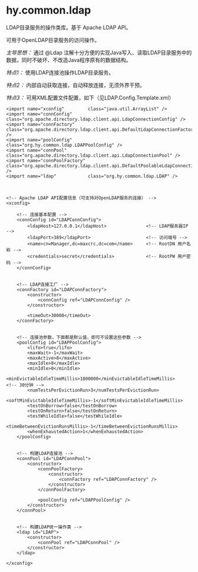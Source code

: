 # hy.common.ldap


LDAP目录服务的操作类库。基于 Apache LDAP API。

可用于OpenLDAP目录服务的访问操作。


_主导思想：_ 通过 @Ldap 注解十分方便的实现Java写入、读取LDAP目录服务中的数据，同时不破坏、不改造Java程序原有的数据结构。

_特点1：_ 使用LDAP连接池操作LDAP目录服务。

_特点2：_ 内部自动获取连接，自动释放连接，无须外界干预。

_特点3：_ 可用XML配置文件配置，如下（见LDAP.Config.Template.xml）


<?xml version="1.0" encoding="UTF-8"?>
<config>

	<import name="xconfig"         class="java.util.ArrayList" />
	<import name="connConfig"      class="org.apache.directory.ldap.client.api.LdapConnectionConfig" />
	<import name="connFactory"     class="org.apache.directory.ldap.client.api.DefaultLdapConnectionFactory" />
	<import name="poolConfig"      class="org.hy.common.ldap.LDAPPoolConfig" />
	<import name="connPool"        class="org.apache.directory.ldap.client.api.LdapConnectionPool" />
	<import name="connPoolFactory" class="org.apache.directory.ldap.client.api.DefaultPoolableLdapConnectionFactory" />
	<import name="ldap"            class="org.hy.common.ldap.LDAP" />
	
	
	
	<!-- Apache LDAP API配置信息（可支持对OpenLDAP服务的连接） -->
	<xconfig>
	
		<!-- 连接基本配置 -->
		<connConfig id="LDAPConnConfig">
			<ldapHost>127.0.0.1</ldapHost>               <!-- LDAP服务器IP -->
			<ldapPort>389</ldapPort>                     <!-- 访问端号 -->
			<name>cn=Manager,dc=maxcrc,dc=com</name>     <!-- RootDN 用户名称 -->
			<credentials>secret</credentials>            <!-- RootPW 用户密码 -->
		</connConfig>
		
		
		<!-- LDAP连接工厂 -->
		<connFactory id="LDAPConnFactory">
			<constructor>
				<connConfig ref="LDAPConnConfig" />
			</constructor>
			
			<timeOut>30000</timeOut>
		</connFactory>
		
		
		<!-- 连接池参数，下面都是默认值，即可不设置这些参数 -->
		<poolConfig id="LDAPPoolConfig">
			<lifo>true</lifo>
			<maxWait>-1</maxWait>
			<maxActive>8</maxActive>
			<maxIdle>8</maxIdle>
			<minIdle>0</minIdle>
			<minEvictableIdleTimeMillis>1800000</minEvictableIdleTimeMillis>    <!-- 30分钟 -->
			<numTestsPerEvictionRun>3</numTestsPerEvictionRun>
			<softMinEvictableIdleTimeMillis>-1</softMinEvictableIdleTimeMillis>
			<testOnBorrow>false</testOnBorrow>
			<testOnReturn>false</testOnReturn>
			<testWhileIdle>false</testWhileIdle>
			<timeBetweenEvictionRunsMillis>-1</timeBetweenEvictionRunsMillis>
			<whenExhaustedAction>1</whenExhaustedAction>
		</poolConfig>
		
		
		<!-- 构建LDAP连接池 -->
		<connPool id="LDAPConnPool">
			<constructor>
				<connPoolFactory>
					<constructor>
						<connFactory ref="LDAPConnFactory" />
					</constructor>
				</connPoolFactory>
				
				<poolConfig ref="LDAPPoolConfig" />
			</constructor>
		</connPool>
		
		
		<!-- 构建LDAP统一操作类 -->
		<ldap id="LDAP">
			<constructor>
				<connPool ref="LDAPConnPool" />
			</constructor>
		</ldap>
		
	</xconfig>
	
</config>
